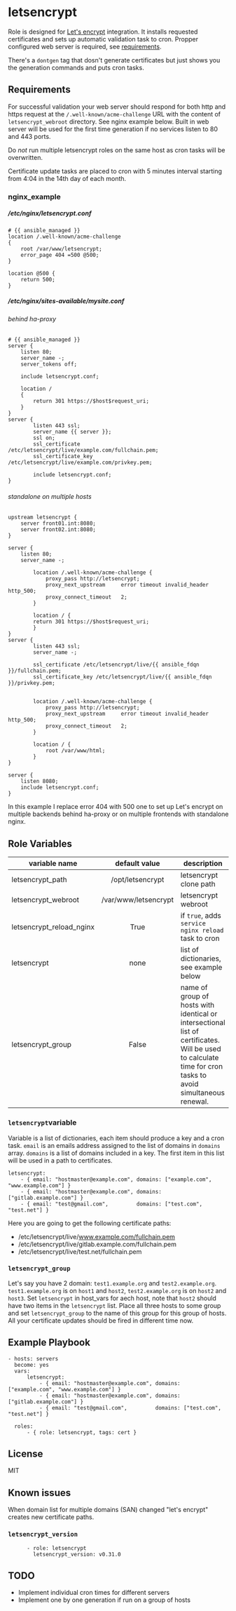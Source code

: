 letsencrypt
=========

Role is designed for [Let's encrypt](https://letsencrypt.org/) integration. It installs requested certificates and sets up automatic validation task to cron. Propper configured web server is required, see [requirements](#requirements).

There's a ```dontgen``` tag that dosn't generate certificates but just shows you the generation commands and puts cron tasks.

Requirements
------------

For successful validation your web server should respond for both http and https request at the ```/.well-known/acme-challenge``` URL with the content of ```letsencrypt_webroot``` directory. See nginx example below. Built in web server will be used for the first time generation if no services listen to 80 and 443 ports.

Do _not_ run multiple letsencrypt roles on the same host as cron tasks will be overwritten.

Certificate update tasks are placed to cron with 5 minutes interval starting from 4:04 in the 14th day of each month.

### nginx_example

##### /etc/nginx/letsencrypt.conf

```
# {{ ansible_managed }}
location /.well-known/acme-challenge
{
    root /var/www/letsencrypt;
    error_page 404 =500 @500;
}

location @500 {
    return 500;
}
```

##### /etc/nginx/sites-available/mysite.conf

###### behind ha-proxy

```
# {{ ansible_managed }}
server {
    listen 80;
    server_name -;
    server_tokens off;

    include letsencrypt.conf;

    location /
    {
        return 301 https://$host$request_uri;
    }
}
server {
        listen 443 ssl;
        server_name {{ server }};
        ssl on;
        ssl_certificate     /etc/letsencrypt/live/example.com/fullchain.pem;
        ssl_certificate_key /etc/letsencrypt/live/example.com/privkey.pem;

        include letsencrypt.conf;
}
```

###### standalone on multiple hosts

```
upstream letsencrypt {
    server front01.int:8080;
    server front02.int:8080;
}

server {
    listen 80;
    server_name -;

        location /.well-known/acme-challenge {
            proxy_pass http://letsencrypt;
            proxy_next_upstream     error timeout invalid_header http_500;
            proxy_connect_timeout   2;
        }

        location / {
        return 301 https://$host$request_uri;
        }
}
server {
        listen 443 ssl;
        server_name -;

        ssl_certificate /etc/letsencrypt/live/{{ ansible_fdqn }}/fullchain.pem;
        ssl_certificate_key /etc/letsencrypt/live/{{ ansible_fdqn }}/privkey.pem;


        location /.well-known/acme-challenge {
            proxy_pass http://letsencrypt;
            proxy_next_upstream     error timeout invalid_header http_500;
            proxy_connect_timeout   2;
        }

        location / {
            root /var/www/html;
        }
}

server {
    listen 8080;
    include letsencrypt.conf;
}
```

In this example I replace error 404 with 500 one to set up Let's encrypt on multiple backends behind ha-proxy or on multiple frontends with standalone nginx.

Role Variables
--------------

| variable name | default value | description |
|---------------|:-------------:|-------------|
| letsencrypt_path| /opt/letsencrypt | letsencrypt clone path |
| letsencrypt_webroot| /var/www/letsencrypt| letsencrypt webroot |
| letsencrypt_reload_nginx| True | if ```true```, adds ```service nginx reload``` task to cron|
| letsencrypt | none | list of dictionaries, see example below |
|letsencrypt_group|False|name of group of hosts with identical or intersectional list of certificates. Will be used to calculate time for cron tasks to avoid simultaneous renewal.

### ```letsencrypt```variable

Variable is a list of dictionaries, each item should produce a key and a cron task.
```email``` is an emails address assigned to the list of domains in ```domains``` array.
```domains``` is a list of domains included in a key. The first item in this list will be used in a path to certificates.

```
letsencrypt:
    - { email: "hostmaster@example.com", domains: ["example.com", "www.example.com"] }
    - { email: "hostmaster@example.com", domains: ["gitlab.example.com"] }
    - { email: "test@gmail.com",         domains: ["test.com", "test.net"] }
```

Here you are going to get the following certificate paths:

- /etc/letsencrypt/live/www.example.com/fullchain.pem
- /etc/letsencrypt/live/gitlab.example.com/fullchain.pem
- /etc/letsencrypt/live/test.net/fullchain.pem

### ```letsencrypt_group```

Let's say you have 2 domain: ```test1.example.org``` and ```test2.example.org```. ```test1.example.org``` is on ```host1``` and ```host2```, ```test2.example.org``` is on ```host2``` and ```host3```. Set ```letsencrypt``` in host_vars for aech host, note that ```host2``` should have two items in the ```letsencrypt``` list. Place all three hosts to some group and set ```letsencrypt_group``` to the name of this group for this group of hosts. All your certificate updates should be fired in different time now.

Example Playbook
----------------

```
- hosts: servers
  become: yes
  vars:
      letsencrypt:
          - { email: "hostmaster@example.com", domains: ["example.com", "www.example.com"] }
          - { email: "hostmaster@example.com", domains: ["gitlab.example.com"] }
          - { email: "test@gmail.com",         domains: ["test.com", "test.net"] }

  roles:
      - { role: letsencrypt, tags: cert }

```

License
-------

MIT

Known issues
------------

When domain list for multiple domains (SAN) changed "let's encrypt" creates new certificate paths.

### `letsencrypt_version`

```
      - role: letsencrypt
        letsencrypt_version: v0.31.0
```

TODO
-----

- Implement individual cron times for different servers
- Implement one by one generation if run on a group of hosts
